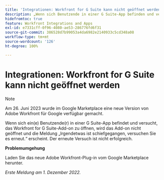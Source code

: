 ```yaml
---
title: 'Integrationen: Workfront for G Suite kann nicht geöffnet werden'
description: „Wenn sich Benutzende in einer G Suite-App befinden und versuchen, das Add-on ‚Workfront for G Suite‘ zu öffnen, wird das Add-on nicht geöffnet, und die Meldung ‚Es ist ein Fehler aufgetreten. Bitte erneut versuchen‘ wird angezeigt. Auch ein erneuter Versuch ist nicht erfolgreich. „
hidefromtoc: true
feature: Workfront Integrations and Apps
exl-id: e7331cff-0f96-4080-ae53-286776fd6f31
source-git-commit: 386528d7b99053a4da6982e2140933c5cd348a08
workflow-type: tm+mt
source-wordcount: '126'
ht-degree: 100%

---
```


# Integrationen: Workfront for G Suite kann nicht geöffnet werden

<!--Converted to Story-->

>[!NOTE]
>
>Am 26. Juni 2023 wurde im Google Marketplace eine neue Version von Adobe Workfront für Google verfügbar gemacht.

Wenn sich ein(e) Benutzende(r) in einer G Suite-App befindet und versucht, das Workfront for G Suite-Add-on zu öffnen, wird das Add-on nicht geöffnet und die Meldung „Irgendetwas ist schiefgegangen, versuchen Sie es erneut.“ erscheint. Der erneute Versuch ist nicht erfolgreich.

**Problemumgehung**

Laden Sie das neue Adobe Workfront-Plug-in vom Google Marketplace herunter.

_Erste Meldung am 1. Dezember 2022._
